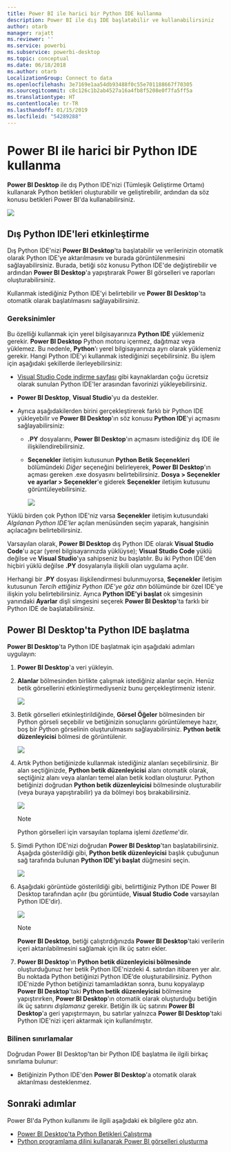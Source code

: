 ```yaml
---
title: Power BI ile harici bir Python IDE kullanma
description: Power BI ile dış IDE başlatabilir ve kullanabilirsiniz
author: otarb
manager: rajatt
ms.reviewer: ''
ms.service: powerbi
ms.subservice: powerbi-desktop
ms.topic: conceptual
ms.date: 06/18/2018
ms.author: otarb
LocalizationGroup: Connect to data
ms.openlocfilehash: 3e7169e1aa54db93488f0c55e701188667f70305
ms.sourcegitcommit: c8c126c1b2ab4527a16a4fb8f5208e0f7fa5ff5a
ms.translationtype: HT
ms.contentlocale: tr-TR
ms.lasthandoff: 01/15/2019
ms.locfileid: "54289288"
---
```

# <a name="use-an-external-python-ide-with-power-bi"></a>Power BI ile harici bir Python IDE kullanma
**Power BI Desktop** ile dış Python IDE'nizi (Tümleşik Geliştirme Ortamı) kullanarak Python betikleri oluşturabilir ve geliştirebilir, ardından da söz konusu betikleri Power BI'da kullanabilirsiniz.

![](media/desktop-python-ide/python-ide-1.png)

## <a name="enable-an-external-python-ide"></a>Dış Python IDE'leri etkinleştirme
Dış Python IDE'nizi **Power BI Desktop**'ta başlatabilir ve verilerinizin otomatik olarak Python IDE'ye aktarılmasını ve burada görüntülenmesini sağlayabilirsiniz. Burada, betiği söz konusu Python IDE'de değiştirebilir ve ardından **Power BI Desktop**'a yapıştırarak Power BI görselleri ve raporları oluşturabilirsiniz.

Kullanmak istediğiniz Python IDE'yi belirtebilir ve **Power BI Desktop**'ta otomatik olarak başlatılmasını sağlayabilirsiniz.

### <a name="requirements"></a>Gereksinimler
Bu özelliği kullanmak için yerel bilgisayarınıza **Python IDE** yüklemeniz gerekir. **Power BI Desktop** Python motoru içermez, dağıtmaz veya yüklemez. Bu nedenle, **Python**’ı yerel bilgisayarınıza ayrı olarak yüklemeniz gerekir. Hangi Python IDE'yi kullanmak istediğinizi seçebilirsiniz. Bu işlem için aşağıdaki şekillerde ilerleyebilirsiniz:

* [Visual Studio Code indirme sayfası](https://code.visualstudio.com/download/) gibi kaynaklardan çoğu ücretsiz olarak sunulan Python IDE'ler arasından favorinizi yükleyebilirsiniz.
* **Power BI Desktop**, **Visual Studio**'yu da destekler.
* Ayrıca aşağıdakilerden birini gerçekleştirerek farklı bir Python IDE yükleyebilir ve **Power BI Desktop**'ın söz konusu **Python IDE**'yi açmasını sağlayabilirsiniz:
  
  * **.PY** dosyalarını, **Power BI Desktop**'ın açmasını istediğiniz dış IDE ile ilişkilendirebilirsiniz.
  * **Seçenekler** iletişim kutusunun **Python Betik Seçenekleri** bölümündeki *Diğer* seçeneğini belirleyerek, **Power BI Desktop**'ın açması gereken .exe dosyasını belirtebilirsiniz. **Dosya > Seçenekler ve ayarlar > Seçenekler**'e giderek **Seçenekler** iletişim kutusunu görüntüleyebilirsiniz.
    
    ![](media/desktop-python-ide/python-ide-2.png)

Yüklü birden çok Python IDE'niz varsa **Seçenekler** iletişim kutusundaki *Algılanan Python IDE'ler* açılan menüsünden seçim yaparak, hangisinin açılacağını belirtebilirsiniz.

Varsayılan olarak, **Power BI Desktop** dış Python IDE olarak **Visual Studio Code**'u açar (yerel bilgisayarınızda yüklüyse); **Visual Studio Code** yüklü değilse ve **Visual Studio**'ya sahipseniz bu başlatılır. Bu iki Python IDE'den hiçbiri yüklü değilse **.PY** dosyalarıyla ilişkili olan uygulama açılır.

Herhangi bir **.PY** dosyası ilişkilendirmesi bulunmuyorsa, **Seçenekler** iletişim kutusunun *Tercih ettiğiniz Python IDE'ye göz atın* bölümünde bir özel IDE'ye ilişkin yolu belirtebilirsiniz. Ayrıca **Python IDE'yi başlat** ok simgesinin yanındaki **Ayarlar** dişli simgesini seçerek **Power BI Desktop**'ta farklı bir Python IDE de başlatabilirsiniz.

## <a name="launch-a-python-ide-from-power-bi-desktop"></a>Power BI Desktop'ta Python IDE başlatma
**Power BI Desktop**'ta Python IDE başlatmak için aşağıdaki adımları uygulayın:

1. **Power BI Desktop**'a veri yükleyin.
2. **Alanlar** bölmesinden birlikte çalışmak istediğiniz alanlar seçin. Henüz betik görsellerini etkinleştirmediyseniz bunu gerçekleştirmeniz istenir.
   
   ![](media/desktop-python-ide/python-ide-3.png)
3. Betik görselleri etkinleştirildiğinde, **Görsel Öğeler** bölmesinden bir Python görseli seçebilir ve betiğinizin sonuçlarını görüntülemeye hazır, boş bir Python görselinin oluşturulmasını sağlayabilirsiniz. **Python betik düzenleyicisi** bölmesi de görüntülenir.
   
   ![](media/desktop-python-ide/python-ide-4.png)
4. Artık Python betiğinizde kullanmak istediğiniz alanları seçebilirsiniz. Bir alan seçtiğinizde, **Python betik düzenleyicisi** alanı otomatik olarak, seçtiğiniz alanı veya alanları temel alan betik kodları oluşturur. Python betiğinizi doğrudan **Python betik düzenleyicisi** bölmesinde oluşturabilir (veya buraya yapıştırabilir) ya da bölmeyi boş bırakabilirsiniz.
   
   ![](media/desktop-python-ide/python-ide-5.png)
   
   > [!NOTE]
   > Python görselleri için varsayılan toplama işlemi *özetleme*'dir.
   > 
   > 
5. Şimdi Python IDE'nizi doğrudan **Power BI Desktop**'tan başlatabilirsiniz. Aşağıda gösterildiği gibi, **Python betik düzenleyicisi** başlık çubuğunun sağ tarafında bulunan **Python IDE'yi başlat** düğmesini seçin.
   
   ![](media/desktop-python-ide/python-ide-6.png)
6. Aşağıdaki görüntüde gösterildiği gibi, belirttiğiniz Python IDE Power BI Desktop tarafından açılır (bu görüntüde, **Visual Studio Code** varsayılan Python IDE'dir).
   
   ![](media/desktop-python-ide/python-ide-7.png)
   
   > [!NOTE]
   > **Power BI Desktop**, betiği çalıştırdığınızda **Power BI Desktop**'taki verilerin içeri aktarılabilmesini sağlamak için ilk üç satırı ekler.
   > 
   > 
7. **Power BI Desktop**'ın **Python betik düzenleyicisi bölmesinde** oluşturduğunuz her betik Python IDE'nizdeki 4. satırdan itibaren yer alır. Bu noktada Python betiğinizi Python IDE’de oluşturabilirsiniz. Python IDE'nizde Python betiğinizi tamamladıktan sonra, bunu kopyalayıp **Power BI Desktop**'taki **Python betik düzenleyicisi** bölmesine yapıştırırken, **Power BI Desktop**'ın otomatik olarak oluşturduğu betiğin ilk üç satırını *dışlamanız* gerekir. Betiğin ilk üç satırını **Power BI Desktop**'a geri yapıştırmayın, bu satırlar yalnızca **Power BI Desktop**'taki Python IDE'nizi içeri aktarmak için kullanılmıştır.

### <a name="known-limitations"></a>Bilinen sınırlamalar
Doğrudan Power BI Desktop'tan bir Python IDE başlatma ile ilgili birkaç sınırlama bulunur:

* Betiğinizin Python IDE'den **Power BI Desktop**'a otomatik olarak aktarılması desteklenmez.

## <a name="next-steps"></a>Sonraki adımlar
Power BI'da Python kullanımı ile ilgili aşağıdaki ek bilgilere göz atın.

* [Power BI Desktop'ta Python Betikleri Çalıştırma](desktop-python-scripts.md)
* [Python programlama dilini kullanarak Power BI görselleri oluşturma](desktop-python-visuals.md)

